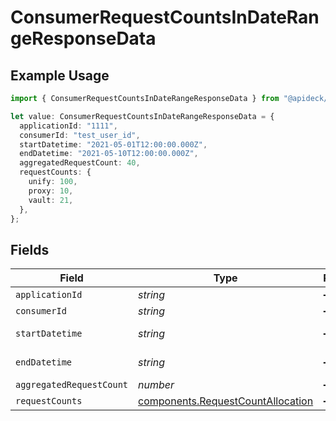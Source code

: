 # ConsumerRequestCountsInDateRangeResponseData

## Example Usage

```typescript
import { ConsumerRequestCountsInDateRangeResponseData } from "@apideck/sdk/models/components";

let value: ConsumerRequestCountsInDateRangeResponseData = {
  applicationId: "1111",
  consumerId: "test_user_id",
  startDatetime: "2021-05-01T12:00:00.000Z",
  endDatetime: "2021-05-10T12:00:00.000Z",
  aggregatedRequestCount: 40,
  requestCounts: {
    unify: 100,
    proxy: 10,
    vault: 21,
  },
};
```

## Fields

| Field                                                                                  | Type                                                                                   | Required                                                                               | Description                                                                            | Example                                                                                |
| -------------------------------------------------------------------------------------- | -------------------------------------------------------------------------------------- | -------------------------------------------------------------------------------------- | -------------------------------------------------------------------------------------- | -------------------------------------------------------------------------------------- |
| `applicationId`                                                                        | *string*                                                                               | :heavy_minus_sign:                                                                     | N/A                                                                                    | 1111                                                                                   |
| `consumerId`                                                                           | *string*                                                                               | :heavy_minus_sign:                                                                     | N/A                                                                                    | test_user_id                                                                           |
| `startDatetime`                                                                        | *string*                                                                               | :heavy_minus_sign:                                                                     | N/A                                                                                    | 2021-05-01T12:00:00.000Z                                                               |
| `endDatetime`                                                                          | *string*                                                                               | :heavy_minus_sign:                                                                     | N/A                                                                                    | 2021-05-10T12:00:00.000Z                                                               |
| `aggregatedRequestCount`                                                               | *number*                                                                               | :heavy_minus_sign:                                                                     | N/A                                                                                    | 40                                                                                     |
| `requestCounts`                                                                        | [components.RequestCountAllocation](../../models/components/requestcountallocation.md) | :heavy_minus_sign:                                                                     | N/A                                                                                    |                                                                                        |